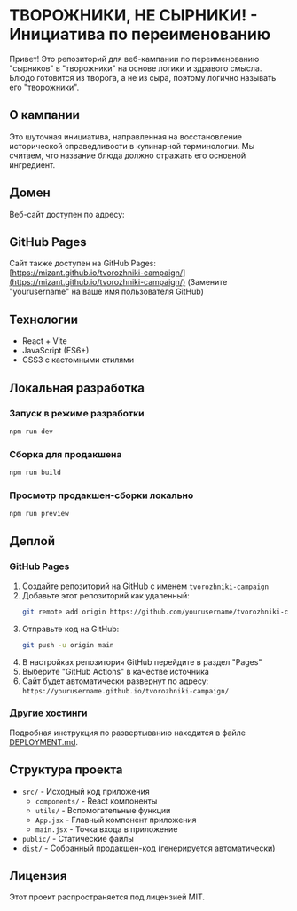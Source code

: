 # ТВОРОЖНИКИ, НЕ СЫРНИКИ! - Инициатива по переименованию

Привет! Это репозиторий для веб-кампании по переименованию "сырников" в "творожники" на основе логики и здравого смысла. Блюдо готовится из творога, а не из сыра, поэтому логично называть его "творожники".

## О кампании

Это шуточная инициатива, направленная на восстановление исторической справедливости в кулинарной терминологии. Мы считаем, что название блюда должно отражать его основной ингредиент.

## Домен

Веб-сайт доступен по адресу:

## GitHub Pages

Сайт также доступен на GitHub Pages: [https://mizant.github.io/tvorozhniki-campaign/](https://mizant.github.io/tvorozhniki-campaign/)
(Замените "yourusername" на ваше имя пользователя GitHub)

## Технологии

- React + Vite
- JavaScript (ES6+)
- CSS3 с кастомными стилями

## Локальная разработка

### Запуск в режиме разработки
```bash
npm run dev
```

### Сборка для продакшена
```bash
npm run build
```

### Просмотр продакшен-сборки локально
```bash
npm run preview
```

## Деплой

### GitHub Pages
1. Создайте репозиторий на GitHub с именем `tvorozhniki-campaign`
2. Добавьте этот репозиторий как удаленный:
   ```bash
   git remote add origin https://github.com/yourusername/tvorozhniki-campaign.git
   ```
3. Отправьте код на GitHub:
   ```bash
   git push -u origin main
   ```
4. В настройках репозитория GitHub перейдите в раздел "Pages"
5. Выберите "GitHub Actions" в качестве источника
6. Сайт будет автоматически развернут по адресу:
   `https://yourusername.github.io/tvorozhniki-campaign/`

### Другие хостинги
Подробная инструкция по развертыванию находится в файле [DEPLOYMENT.md](DEPLOYMENT.md).

## Структура проекта

- `src/` - Исходный код приложения
  - `components/` - React компоненты
  - `utils/` - Вспомогательные функции
  - `App.jsx` - Главный компонент приложения
  - `main.jsx` - Точка входа в приложение
- `public/` - Статические файлы
- `dist/` - Собранный продакшен-код (генерируется автоматически)

## Лицензия

Этот проект распространяется под лицензией MIT.
